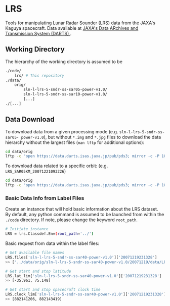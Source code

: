 # LRS
Tools for manipulating Lunar Radar Sounder (LRS) data from the JAXA's Kaguya 
spacecraft. Data available at [JAXA's Data ARchives and Transmission System (DARTS) ](https://darts.isas.jaxa.jp/planet/pdap/selene/index.html.en).

## Working Directory

The hierarchy of the working directory is assumed to be 

```bash
./code/
    lrs/ # This repository
./data/
    orig/
        sln-l-lrs-5-sndr-ss-sar05-power-v1.0/
        sln-l-lrs-5-sndr-ss-sar10-power-v1.0/
        [...]
./[...]
```

## Data Download

To download data from a given processing mode (e.g. `sln-l-lrs-5-sndr-ss-sar05-
power-v1.0`), but without `*.img` and `*.jpg` files to download the data
hierarchy without the largest files (`man lftp` for additional options):

```bash
cd data/orig
lftp -c "open https://data.darts.isas.jaxa.jp/pub/pds3; mirror -c -P 10 --only-missing -X '*.img' -X '*.jpg' sln-l-lrs-5-sndr-ss-sar05-power-v1.0/"
```

To download data related to a specific orbit:
(e.g. `LRS_SAR05KM_20071221093226`)

```bash
cd data/orig
lftp -c "open https://data.darts.isas.jaxa.jp/pub/pds3; mirror -c -P 10 --only-missing -I 'LRS_SAR05KM_20071221093226*' sln-l-lrs-5-sndr-ss-sar05-power-v1.0/"
```

### Basic Data Info from Label Files

Create an instance that will hold basic information about the LRS dataset.
By default, any python command is assumed to be launched from within
the `./code` directory. If note, please change the keyword `root_path`.

```bash
# Initiate instance
LRS = lrs.Classdef.Env(root_path='../')
```

Basic request from data within the label files:

```bash
# Get available file names
LRS.files['sln-l-lrs-5-sndr-ss-sar40-power-v1.0']['20071219231328']
>> ['../data/orig/sln-l-lrs-5-sndr-ss-sar40-power-v1.0/20071219/data/LRS_SAR40KM_20071219231328.lbl']

# Get start and stop latitude
LRS.lat_lim['sln-l-lrs-5-sndr-ss-sar40-power-v1.0']['20071219231328']
>> [-35.961, 75.148]

# Get start and stop spacecraft clock time
LRS.clock_lim['sln-l-lrs-5-sndr-ss-sar40-power-v1.0']['20071219231328']
>> [882141206, 882143419]
```
